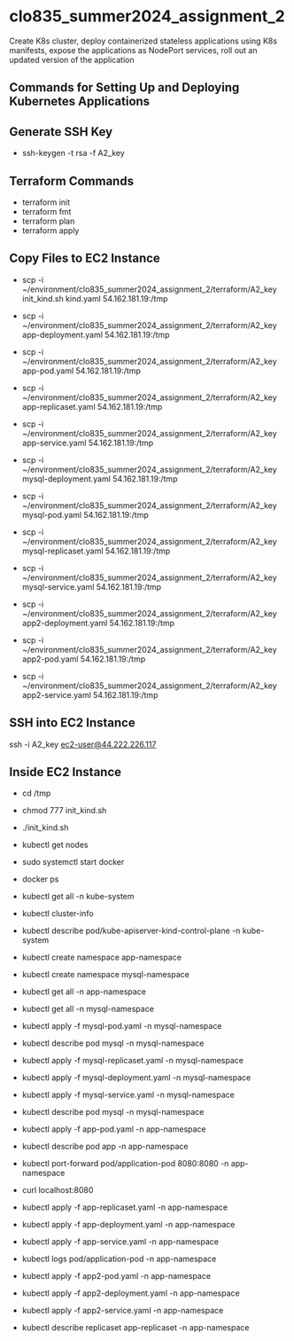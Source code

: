 # clo835_summer2024_assignment_2
Create K8s cluster, deploy containerized stateless applications using K8s manifests, expose the applications as NodePort services, roll out an updated version of the application

## Commands for Setting Up and Deploying Kubernetes Applications

## Generate SSH Key
- ssh-keygen -t rsa -f A2_key

## Terraform Commands
- terraform init
- terraform fmt
- terraform plan
- terraform apply

## Copy Files to EC2 Instance
- scp -i ~/environment/clo835_summer2024_assignment_2/terraform/A2_key init_kind.sh kind.yaml 54.162.181.19:/tmp
- scp -i ~/environment/clo835_summer2024_assignment_2/terraform/A2_key app-deployment.yaml 54.162.181.19:/tmp
- scp -i ~/environment/clo835_summer2024_assignment_2/terraform/A2_key app-pod.yaml 54.162.181.19:/tmp
- scp -i ~/environment/clo835_summer2024_assignment_2/terraform/A2_key app-replicaset.yaml 54.162.181.19:/tmp
- scp -i ~/environment/clo835_summer2024_assignment_2/terraform/A2_key app-service.yaml 54.162.181.19:/tmp

- scp -i ~/environment/clo835_summer2024_assignment_2/terraform/A2_key mysql-deployment.yaml 54.162.181.19:/tmp
- scp -i ~/environment/clo835_summer2024_assignment_2/terraform/A2_key mysql-pod.yaml 54.162.181.19:/tmp
- scp -i ~/environment/clo835_summer2024_assignment_2/terraform/A2_key mysql-replicaset.yaml 54.162.181.19:/tmp
- scp -i ~/environment/clo835_summer2024_assignment_2/terraform/A2_key mysql-service.yaml 54.162.181.19:/tmp

- scp -i ~/environment/clo835_summer2024_assignment_2/terraform/A2_key app2-deployment.yaml 54.162.181.19:/tmp
- scp -i ~/environment/clo835_summer2024_assignment_2/terraform/A2_key app2-pod.yaml 54.162.181.19:/tmp
- scp -i ~/environment/clo835_summer2024_assignment_2/terraform/A2_key app2-service.yaml 54.162.181.19:/tmp

## SSH into EC2 Instance
ssh -i A2_key ec2-user@44.222.226.117

## Inside EC2 Instance
- cd /tmp
- chmod 777 init_kind.sh
- ./init_kind.sh
- kubectl get nodes

- sudo systemctl start docker
- docker ps
- kubectl get all -n kube-system
- kubectl cluster-info
- kubectl describe pod/kube-apiserver-kind-control-plane -n kube-system

- kubectl create namespace app-namespace
- kubectl create namespace mysql-namespace
- kubectl get all -n app-namespace
- kubectl get all -n mysql-namespace

- kubectl apply -f mysql-pod.yaml -n mysql-namespace
- kubectl describe pod mysql -n mysql-namespace
- kubectl apply -f mysql-replicaset.yaml -n mysql-namespace 
- kubectl apply -f mysql-deployment.yaml -n mysql-namespace 
- kubectl apply -f mysql-service.yaml -n mysql-namespace 
- kubectl describe pod mysql -n mysql-namespace

- kubectl apply -f app-pod.yaml -n app-namespace
- kubectl describe pod app -n app-namespace
- kubectl port-forward pod/application-pod 8080:8080 -n app-namespace
- curl localhost:8080
- kubectl apply -f app-replicaset.yaml -n app-namespace
- kubectl apply -f app-deployment.yaml -n app-namespace
- kubectl apply -f app-service.yaml -n app-namespace
- kubectl logs pod/application-pod -n app-namespace

- kubectl apply -f app2-pod.yaml -n app-namespace
- kubectl apply -f app2-deployment.yaml -n app-namespace
- kubectl apply -f app2-service.yaml -n app-namespace

- kubectl describe replicaset app-replicaset -n app-namespace
